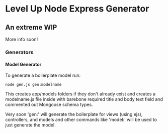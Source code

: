 # Level Up Node Express Generator

## An extreme WIP

More info soon!

### Generators

#### Model Generator

To generate a boilerplate model run:

    node gen.js gen:modelname

 This creates app/models folders if they don't already exist and creates a modelname.js file inside with barebone required title and body text field and commented out Mongoose schema types.

 Very soon 'gen:' will generate the boilerplate for views (using ejs), controllers, and models and other commands like 'model:' will be used to just generate the model.